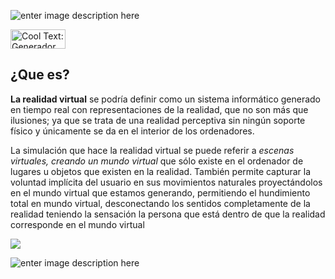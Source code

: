 ![enter image description here](https://images.cooltext.com/5136748.png)

<a href="http://es.cooltext.com" target="_top"><img src="https://cooltext.com/images/ct_button.gif" width="88" height="31" alt="Cool Text: Generador de Logotipos y Gráficos." /></a>


## ¿Que es?
**La realidad virtual** se podría definir como un sistema informático generado en tiempo real con representaciones de la realidad, que no son más que ilusiones; ya que se trata de una realidad perceptiva sin ningún soporte físico y únicamente se da en el interior de los ordenadores.

La simulación que hace la realidad virtual se puede referir a *escenas virtuales, creando un mundo virtual* que sólo existe en el ordenador de lugares u objetos que existen en la realidad. También permite capturar la voluntad implícita del usuario en sus movimientos naturales proyectándolos en el mundo virtual que estamos generando, permitiendo el hundimiento total en mundo virtual, desconectando los sentidos completamente de la realidad teniendo la sensación la persona que está dentro de que la realidad corresponde en el mundo virtual

![
](https://www.snailarts.com/wp-content/uploads/2017/02/musica-y-sonidos-para-realidad-virtual.jpg)

![enter image description here](https://netnevesht.com/wp-content/uploads/2016/05/matsmithjeeboman.gif)
